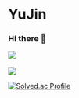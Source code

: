# YuJin

### Hi there 👋


<img src="https://github-readme-stats.vercel.app/api/top-langs/?username=ujkkk&layout=compact"><br><br>
<img src="https://github-readme-stats.vercel.app/api?username=ujkkk&show_icons=true">

[![Solved.ac Profile](http://mazassumnida.wtf/api/v2/generate_badge?boj=kuj0111)](https://solved.ac/kuj0111/)

